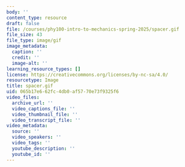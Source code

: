 ```yaml
---
body: ''
content_type: resource
draft: false
file: /courses/phy100-intro-to-mechanics-spring-2025/spacer.gif
file_size: 43
file_type: image/gif
image_metadata:
  caption: ''
  credit: ''
  image-alt: ''
learning_resource_types: []
license: https://creativecommons.org/licenses/by-nc-sa/4.0/
resourcetype: Image
title: spacer.gif
uid: 065b17e6-62fc-4db0-af57-70e73f9325f6
video_files:
  archive_url: ''
  video_captions_file: ''
  video_thumbnail_file: ''
  video_transcript_file: ''
video_metadata:
  source: ''
  video_speakers: ''
  video_tags: ''
  youtube_description: ''
  youtube_id: ''
---
```


